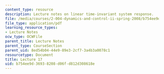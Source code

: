 ```yaml
---
content_type: resource
description: Lecture notes on linear time-invariant system response.
file: /media/courses/2-004-dynamics-and-control-ii-spring-2008/b754ee9d36938208d06fd812d308618e_lecture_17.pdf
file_type: application/pdf
learning_resource_types:
- Lecture Notes
ocw_type: OCWFile
parent_title: Lecture Notes
parent_type: CourseSection
parent_uid: 8ed54b04-44e9-89e3-2cf7-3a4b3a0078c1
resourcetype: Document
title: Lecture 17
uid: b754ee9d-3693-8208-d06f-d812d308618e
---
```

